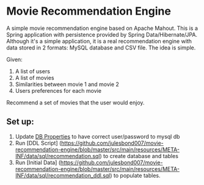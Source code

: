 Movie Recommendation Engine
=====================================
A simple movie recommendation engine based on Apache Mahout.  This is a Spring application with persistence provided by Spring Data/Hibernate/JPA.  Although it's a simple application, it is a real recommendation engine with data stored in 2 formats:
MySQL database and CSV file.  The idea is simple.

Given:

<ol>
    <li> A list of users</li>
    <li> A list of movies</li>
    <li> Similarities between movie 1 and movie 2</li>
    <li> Users preferences for each movie</li>
</ol>

Recommend a set of movies that the user would enjoy.

Set up:
-------
1. Update [DB Properties](https://github.com/julesbond007/movie-recommendation-engine/blob/master/src/main/resources/META-INF/properties/db.properties) to have correct user/password to mysql db
2. Run [DDL Script] (https://github.com/julesbond007/movie-recommendation-engine/blob/master/src/main/resources/META-INF/data/sql/recommendation.sql) to create database and tables
3. Run [Initial Data] (https://github.com/julesbond007/movie-recommendation-engine/blob/master/src/main/resources/META-INF/data/sql/recommendation_ddl.sql) to populate tables.

